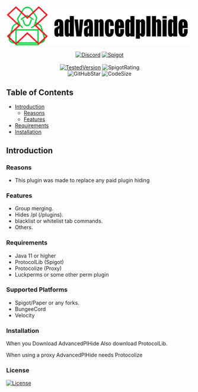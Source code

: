 <!--suppress HtmlDeprecatedAttribute -->
<div align="center">
<img alt="AdvancePlHide" src="./.github/banner.png" />

<!-- Shields -->

[Document (not finshed)]:https://img.shields.io/badge/-Document-blue.svg?logo=Wikipedia&style=for-the-badge&logoColor=black

[Discord]:https://img.shields.io/badge/-Discord-5865F2.svg?logo=discord&style=for-the-badge&logoColor=white

[Spigot]:https://img.shields.io/badge/-SpigotMC-ef9023.svg?logo=Accenture&style=for-the-badge&logoColor=grey

[SpigotRating]:https://img.shields.io/spiget/rating/98645?style=flat-square

[GitHubStar]:https://img.shields.io/github/stars/BlueTree242/AdvancedPlHide

[TestedVersion]: https://img.shields.io/spiget/tested-versions/98645?label=Tested%20on&style=flat-square

[CodeSize]:https://img.shields.io/github/languages/code-size/BlueTree242/AdvancedPlHide
<!-- Shields -->
[![Discord]](https://discordsrvutils.xyz/support)
[![Spigot]](https://spigotmc.org/resources/98645)
<br><br>[![TestedVersion]](https://spigotmc.org/resources/98645) ![SpigotRating]
<br> ![GitHubStar] ![CodeSize]
</div>

## Table of Contents

* [Introduction](#introduction)
    * [Reasons](#Reasons)
    * [Features](#features)
* [Requirements](#Requirements)
* [Installation](#Installation)

## Introduction

### Reasons

* This plugin was made to replace any paid plugin hiding

### Features

* Group merging.
* Hides /pl (/plugins).
* blacklist or whitelist tab commands.
* Others.

### Requirements

* Java 11 or higher
* ProtocolLib (Spigot)
* Protocolize (Proxy)
* Luckperms or some other perm plugin

### Supported Platforms

* Spigot/Paper or any forks.
* BungeeCord
* Velocity

### Installation

When you Download AdvancedPlHide Also download ProtocolLib.

When using a proxy AdvancedPlHide needs Protocolize

### License

[License]:https://img.shields.io/github/license/Bluetree242/AdvancedPlHide?color=e
[![License]](https://github.com/Bluetree242/AdvancedPlHide/blob/master/LICENSE)
